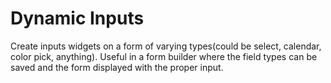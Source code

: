Dynamic Inputs
======

Create inputs widgets on a form of varying types(could be select, calendar, color pick, anything). Useful in a form 
builder where the field types can be saved and the form displayed with the proper input.
